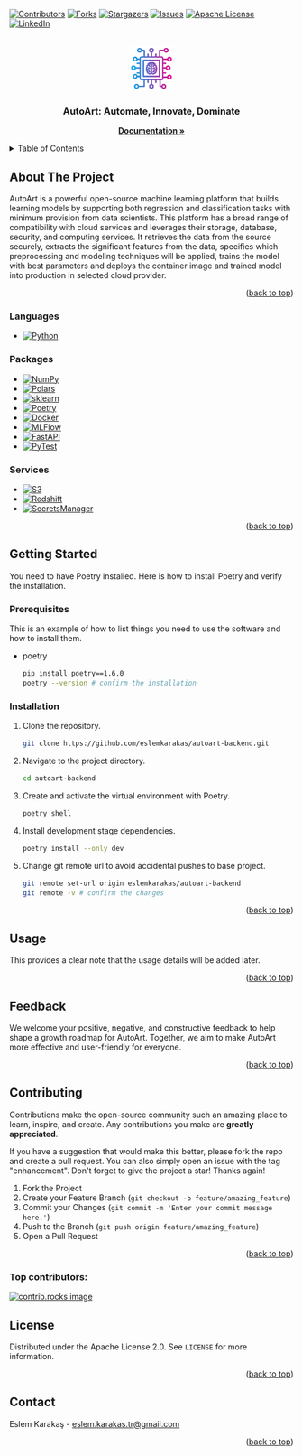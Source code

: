 <a id="readme-top"></a>

[![Contributors][contributors-shield]][contributors-url]
[![Forks][forks-shield]][forks-url]
[![Stargazers][stars-shield]][stars-url]
[![Issues][issues-shield]][issues-url]
[![Apache License][license-shield]][license-url]
[![LinkedIn][linkedin-shield]][linkedin-url]

<!-- PROJECT LOGO -->
<br />
<div align="center">
  <a href="https://github.com/eslemkarakas/autoart-backend">
    <img src="images/autoart-logo.png" alt="Logo" width="80" height="80">
  </a>

<h3 align="center">AutoArt: Automate, Innovate, Dominate</h3>

  <p align="center">
    <a href="https://github.com/eslemkarakas/autoart-backend/docs"><strong>Documentation »</strong></a>
  </p>
</div>



<!-- TABLE OF CONTENTS -->
<details>
  <summary>Table of Contents</summary>
  <ol>
    <li>
      <a href="#about-the-project">About The Project</a>
      <ul>
        <li><a href="#built-with">Built With</a></li>
      </ul>
    </li>
    <li>
      <a href="#getting-started">Getting Started</a>
      <ul>
        <li><a href="#prerequisites">Prerequisites</a></li>
        <li><a href="#installation">Installation</a></li>
      </ul>
    </li>
    <li><a href="#usage">Usage</a></li>
    <li><a href="#feedback">Contributing</a></li>
    <li><a href="#contributing">Contributing</a></li>
    <li><a href="#license">License</a></li>
    <li><a href="#contact">Contact</a></li>
  </ol>
</details>



<!-- ABOUT THE PROJECT -->
## About The Project

AutoArt is a powerful open-source machine learning platform that builds learning models by supporting both regression and classification tasks with minimum provision from data scientists. This platform has a broad range of compatibility with cloud services and leverages their storage, database, security, and computing services. It retrieves the data from the source securely, extracts the significant features from the data, specifies which preprocessing and modeling techniques will be applied, trains the model with best parameters and deploys the container image and trained model into production in selected cloud provider.



<p align="right">(<a href="#readme-top">back to top</a>)</p>



### Languages

* [![Python][Python.py]][Python-url]

### Packages
* [![NumPy][NumPy.io]][NumPy-url]
* [![Polars][Polars.io]][Polars-url]
* [![sklearn][sklearn.io]][sklearn-url]
* [![Poetry][Poetry.io]][Poetry-url]
* [![Docker][Docker.io]][Docker-url]
* [![MLFlow][MLFlow.io]][MLFlow-url]
* [![FastAPI][FastAPI.io]][FastAPI-url]
* [![PyTest][PyTest.io]][PyTest-url]
  
### Services
* [![S3][S3.io]][S3-url]
* [![Redshift][Redshift.io]][Redshift-url]
* [![SecretsManager][SecretsManager.io]][SecretsManager-url]

<p align="right">(<a href="#readme-top">back to top</a>)</p>



<!-- GETTING STARTED -->
## Getting Started

You need to have Poetry installed. Here is how to install Poetry and verify the installation.

### Prerequisites

This is an example of how to list things you need to use the software and how to install them.
* poetry
  ```sh
  pip install poetry==1.6.0
  poetry --version # confirm the installation
  ```

### Installation

1. Clone the repository.
   ```sh
   git clone https://github.com/eslemkarakas/autoart-backend.git
   ```
2. Navigate to the project directory.
   ```sh
   cd autoart-backend
   ```
3. Create and activate the virtual environment with Poetry.
   ```sh
   poetry shell
   ```
4. Install development stage dependencies.
   ```sh
   poetry install --only dev
   ```
5. Change git remote url to avoid accidental pushes to base project.
   ```sh
   git remote set-url origin eslemkarakas/autoart-backend
   git remote -v # confirm the changes
   ```

<p align="right">(<a href="#readme-top">back to top</a>)</p>



<!-- USAGE EXAMPLES -->
## Usage

This provides a clear note that the usage details will be added later.

<p align="right">(<a href="#readme-top">back to top</a>)</p>



<!-- FEEDBACK -->
## Feedback

We welcome your positive, negative, and constructive feedback to help shape a growth roadmap for AutoArt. Together, we aim to make AutoArt more effective and user-friendly for everyone.

<p align="right">(<a href="#readme-top">back to top</a>)</p>



<!-- CONTRIBUTING -->
## Contributing

Contributions make the open-source community such an amazing place to learn, inspire, and create. Any contributions you make are **greatly appreciated**.

If you have a suggestion that would make this better, please fork the repo and create a pull request. You can also simply open an issue with the tag "enhancement".
Don't forget to give the project a star! Thanks again!

1. Fork the Project
2. Create your Feature Branch (`git checkout -b feature/amazing_feature`)
3. Commit your Changes (`git commit -m 'Enter your commit message here.'`)
4. Push to the Branch (`git push origin feature/amazing_feature`)
5. Open a Pull Request

<p align="right">(<a href="#readme-top">back to top</a>)</p>

### Top contributors:

<a href="https://github.com/eslemkarakas/autoart-backend/graphs/contributors">
  <img src="https://contrib.rocks/image?repo=eslemkarakas/autoart-backend" alt="contrib.rocks image" />
</a>



<!-- LICENSE -->
## License

Distributed under the Apache License 2.0. See `LICENSE` for more information.

<p align="right">(<a href="#readme-top">back to top</a>)</p>



<!-- CONTACT -->
## Contact

Eslem Karakaş - eslem.karakas.tr@gmail.com

<p align="right">(<a href="#readme-top">back to top</a>)</p>



<!-- MARKDOWN LINKS & IMAGES -->
<!-- https://www.markdownguide.org/basic-syntax/#reference-style-links -->
[contributors-shield]: https://img.shields.io/github/contributors/eslemkarakas/autoart-backend.svg?style=for-the-badge
[contributors-url]: https://github.com/eslemkarakas/autoart-backend/graphs/contributors
[forks-shield]: https://img.shields.io/github/forks/eslemkarakas/autoart-backend.svg?style=for-the-badge
[forks-url]: https://github.com/eslemkarakas/autoart-backend/network/members
[stars-shield]: https://img.shields.io/github/stars/eslemkarakas/autoart-backend.svg?style=for-the-badge
[stars-url]: https://github.com/eslemkarakas/autoart-backend/stargazers
[issues-shield]: https://img.shields.io/github/issues/eslemkarakas/autoart-backend.svg?style=for-the-badge
[issues-url]: https://github.com/eslemkarakas/autoart-backend/issues
[license-shield]: https://img.shields.io/github/license/eslemkarakas/auto-art.svg?style=for-the-badge
[license-url]: https://github.com/eslemkarakas/autoart-backend/blob/master/LICENSE
[linkedin-shield]: https://img.shields.io/badge/-LinkedIn-black.svg?style=for-the-badge&logo=linkedin&colorB=555
[linkedin-url]: https://linkedin.com/in/eslemkarakas
[product-screenshot]: images/screenshot.png
[Python.py]: https://img.shields.io/badge/python-306998?style=for-the-badge&logo=python&logoColor=FFD343
[Python-url]: https://www.python.org/
[Poetry.io]: https://img.shields.io/badge/poetry-60A5FA?style=for-the-badge&logo=poetry&logoColor=FFFFFF
[Poetry-url]: https://python-poetry.org/docs/
[Polars.io]: https://img.shields.io/badge/polars-FFFFFF?style=for-the-badge&logo=polars&logoColor=0E76A8
[Polars-url]: https://pola.rs/
[Docker.io]: https://img.shields.io/badge/docker-2496ED?style=for-the-badge&logo=docker&logoColor=FFFFFF
[Docker-url]: https://www.docker.com/
[MLFlow.io]: https://img.shields.io/badge/mlflow-0194E2?style=for-the-badge&logo=mlflow&logoColor=FFFFFF
[MLFlow-url]: https://mlflow.org/
[FastAPI.io]: https://img.shields.io/badge/fastapi-009688?style=for-the-badge&logo=fastapi&logoColor=FFFFFF
[FastAPI-url]: https://fastapi.tiangolo.com/
[PyTest.io]: https://img.shields.io/badge/pytest-000000?style=for-the-badge&logo=pytest&logoColor=white&color=black
[PyTest-url]: https://pypi.org/project/pytest/
[NumPy.io]: https://img.shields.io/badge/numpy-4F5D75?style=for-the-badge&logo=numpy&logoColor=FFFFFF
[NumPy-url]: https://numpy.org/
[sklearn.io]: https://img.shields.io/badge/sklearn-FABB00?style=for-the-badge&logo=scikit-learn&logoColor=000000
[sklearn-url]: https://scikit-learn.org/
[S3.io]: https://img.shields.io/badge/s3-569A31?style=for-the-badge&logo=amazon-s3&logoColor=FFFFFF
[S3-url]: https://aws.amazon.com/s3/
[SecretsManager.io]: https://img.shields.io/badge/secretsmanager-E24C4C?style=for-the-badge&logo=aws-secrets-manager&logoColor=FFFFFF
[SecretsManager-url]: https://aws.amazon.com/secrets-manager/
[Redshift.io]: https://img.shields.io/badge/redshift-4053D6?style=for-the-badge&logo=amazon-redshift&logoColor=FFFFFF
[Redshift-url]: https://aws.amazon.com/redshift/
